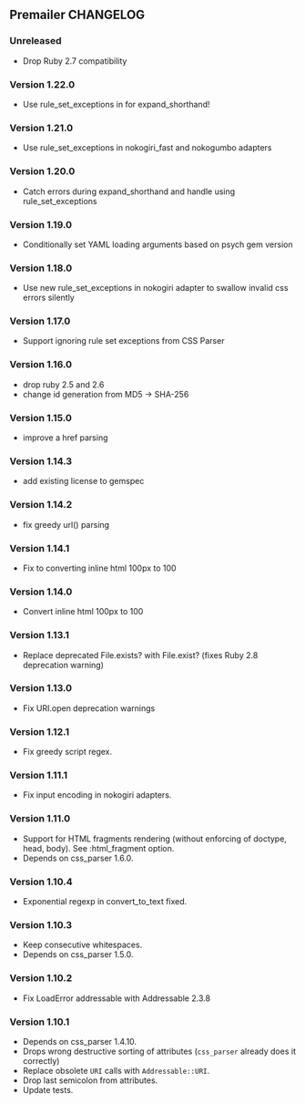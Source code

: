 ## Premailer CHANGELOG

### Unreleased
* Drop Ruby 2.7 compatibility

### Version 1.22.0
* Use rule_set_exceptions in for expand_shorthand!

### Version 1.21.0
* Use rule_set_exceptions in nokogiri_fast and nokogumbo adapters

### Version 1.20.0
* Catch errors during expand_shorthand and handle using rule_set_exceptions

### Version 1.19.0
* Conditionally set YAML loading arguments based on psych gem version

### Version 1.18.0
* Use new rule_set_exceptions in nokogiri adapter to swallow invalid css errors silently

### Version 1.17.0
* Support ignoring rule set exceptions from CSS Parser

### Version 1.16.0
* drop ruby 2.5 and 2.6
* change id generation from MD5 -> SHA-256

### Version 1.15.0
* improve a href parsing

### Version 1.14.3
* add existing license to gemspec

### Version 1.14.2
* fix greedy url() parsing

### Version 1.14.1
* Fix to converting inline html 100px to 100

### Version 1.14.0
* Convert inline html 100px to 100

### Version 1.13.1
* Replace deprecated File.exists? with File.exist? (fixes Ruby 2.8 deprecation warning)

### Version 1.13.0
* Fix URI.open deprecation warnings

### Version 1.12.1
* Fix greedy script regex.

### Version 1.11.1
* Fix input encoding in nokogiri adapters.

### Version 1.11.0

* Support for HTML fragments rendering (without enforcing of doctype, head, body). See :html_fragment option.
* Depends on css_parser 1.6.0.

### Version 1.10.4

 * Exponential regexp in convert_to_text fixed.

### Version 1.10.3

 * Keep consecutive whitespaces.
 * Depends on css_parser 1.5.0.

### Version 1.10.2

 * Fix LoadError addressable with Addressable 2.3.8

### Version 1.10.1

 * Depends on css_parser 1.4.10.
 * Drops wrong destructive sorting of attributes (`css_parser` already does it correctly)
 * Replace obsolete `URI` calls with `Addressable::URI`.
 * Drop last semicolon from attributes.
 * Update tests.

